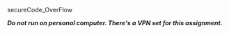 secureCode_OverFlow

***Do not run on personal computer.  There's a VPN set for this assignment.***

